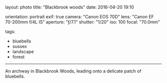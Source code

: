layout: photo
title: "Blackbrook woods"
date: 2016-04-20 19:10

orientation: portrait
exif: true
camera: "Canon EOS 70D"
lens: "Canon EF 70-200mm f/4L IS"
aperture: "ƒ/7.1"
shutter: "1/20"
iso: 100
focal: "70.0mm"

tags:
  - bluebells
  - sussex
  - landscape
  - forest
---

An archway in Blackbrook Woods, leading onto a delicate patch of bluebells.
